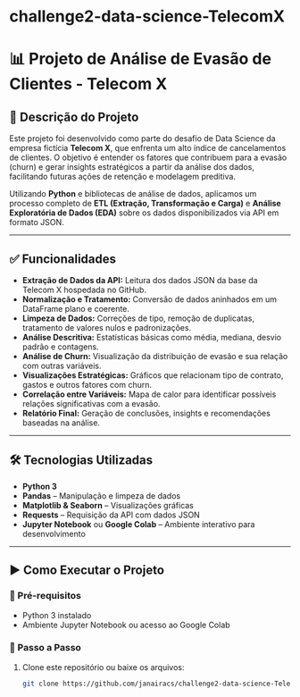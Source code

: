 # challenge2-data-science-TelecomX
# 📊 Projeto de Análise de Evasão de Clientes - Telecom X

## 📄 Descrição do Projeto

Este projeto foi desenvolvido como parte do desafio de Data Science da empresa fictícia **Telecom X**, que enfrenta um alto índice de cancelamentos de clientes. O objetivo é entender os fatores que contribuem para a evasão (churn) e gerar insights estratégicos a partir da análise dos dados, facilitando futuras ações de retenção e modelagem preditiva.

Utilizando **Python** e bibliotecas de análise de dados, aplicamos um processo completo de **ETL (Extração, Transformação e Carga)** e **Análise Exploratória de Dados (EDA)** sobre os dados disponibilizados via API em formato JSON.

---

## ✅ Funcionalidades

- **Extração de Dados da API:** Leitura dos dados JSON da base da Telecom X hospedada no GitHub.
- **Normalização e Tratamento:** Conversão de dados aninhados em um DataFrame plano e coerente.
- **Limpeza de Dados:** Correções de tipo, remoção de duplicatas, tratamento de valores nulos e padronizações.
- **Análise Descritiva:** Estatísticas básicas como média, mediana, desvio padrão e contagens.
- **Análise de Churn:** Visualização da distribuição de evasão e sua relação com outras variáveis.
- **Visualizações Estratégicas:** Gráficos que relacionam tipo de contrato, gastos e outros fatores com churn.
- **Correlação entre Variáveis:** Mapa de calor para identificar possíveis relações significativas com a evasão.
- **Relatório Final:** Geração de conclusões, insights e recomendações baseadas na análise.

---

## 🛠️ Tecnologias Utilizadas

- **Python 3**
- **Pandas** – Manipulação e limpeza de dados
- **Matplotlib & Seaborn** – Visualizações gráficas
- **Requests** – Requisição da API com dados JSON
- **Jupyter Notebook** ou **Google Colab** – Ambiente interativo para desenvolvimento

---

## ▶️ Como Executar o Projeto

### 📌 Pré-requisitos

- Python 3 instalado
- Ambiente Jupyter Notebook ou acesso ao Google Colab

### 🚀 Passo a Passo

1. Clone este repositório ou baixe os arquivos:
   ```bash
   git clone https://github.com/janairacs/challenge2-data-science-TelecomX
